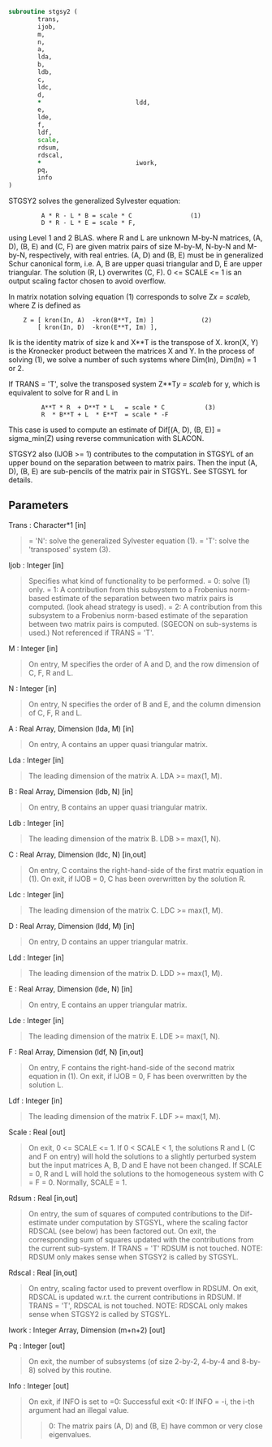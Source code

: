 ```fortran
subroutine stgsy2 (
		trans,
		ijob,
		m,
		n,
		a,
		lda,
		b,
		ldb,
		c,
		ldc,
		d,
		*                          ldd,
		e,
		lde,
		f,
		ldf,
		scale,
		rdsum,
		rdscal,
		*                          iwork,
		pq,
		info
)
```

 STGSY2 solves the generalized Sylvester equation:

             A * R - L * B = scale * C                (1)
             D * R - L * E = scale * F,

 using Level 1 and 2 BLAS. where R and L are unknown M-by-N matrices,
 (A, D), (B, E) and (C, F) are given matrix pairs of size M-by-M,
 N-by-N and M-by-N, respectively, with real entries. (A, D) and (B, E)
 must be in generalized Schur canonical form, i.e. A, B are upper
 quasi triangular and D, E are upper triangular. The solution (R, L)
 overwrites (C, F). 0 <= SCALE <= 1 is an output scaling factor
 chosen to avoid overflow.

 In matrix notation solving equation (1) corresponds to solve
 Z*x = scale*b, where Z is defined as

        Z = [ kron(In, A)  -kron(B**T, Im) ]             (2)
            [ kron(In, D)  -kron(E**T, Im) ],

 Ik is the identity matrix of size k and X**T is the transpose of X.
 kron(X, Y) is the Kronecker product between the matrices X and Y.
 In the process of solving (1), we solve a number of such systems
 where Dim(In), Dim(In) = 1 or 2.

 If TRANS = 'T', solve the transposed system Z**T*y = scale*b for y,
 which is equivalent to solve for R and L in

             A**T * R  + D**T * L   = scale * C           (3)
             R  * B**T + L  * E**T  = scale * -F

 This case is used to compute an estimate of Dif[(A, D), (B, E)] =
 sigma_min(Z) using reverse communication with SLACON.

 STGSY2 also (IJOB >= 1) contributes to the computation in STGSYL
 of an upper bound on the separation between to matrix pairs. Then
 the input (A, D), (B, E) are sub-pencils of the matrix pair in
 STGSYL. See STGSYL for details.

## Parameters
Trans : Character*1 [in]
> = 'N': solve the generalized Sylvester equation (1).
> = 'T': solve the 'transposed' system (3).

Ijob : Integer [in]
> Specifies what kind of functionality to be performed.
> = 0: solve (1) only.
> = 1: A contribution from this subsystem to a Frobenius
> norm-based estimate of the separation between two matrix
> pairs is computed. (look ahead strategy is used).
> = 2: A contribution from this subsystem to a Frobenius
> norm-based estimate of the separation between two matrix
> pairs is computed. (SGECON on sub-systems is used.)
> Not referenced if TRANS = 'T'.

M : Integer [in]
> On entry, M specifies the order of A and D, and the row
> dimension of C, F, R and L.

N : Integer [in]
> On entry, N specifies the order of B and E, and the column
> dimension of C, F, R and L.

A : Real Array, Dimension (lda, M) [in]
> On entry, A contains an upper quasi triangular matrix.

Lda : Integer [in]
> The leading dimension of the matrix A. LDA >= max(1, M).

B : Real Array, Dimension (ldb, N) [in]
> On entry, B contains an upper quasi triangular matrix.

Ldb : Integer [in]
> The leading dimension of the matrix B. LDB >= max(1, N).

C : Real Array, Dimension (ldc, N) [in,out]
> On entry, C contains the right-hand-side of the first matrix
> equation in (1).
> On exit, if IJOB = 0, C has been overwritten by the
> solution R.

Ldc : Integer [in]
> The leading dimension of the matrix C. LDC >= max(1, M).

D : Real Array, Dimension (ldd, M) [in]
> On entry, D contains an upper triangular matrix.

Ldd : Integer [in]
> The leading dimension of the matrix D. LDD >= max(1, M).

E : Real Array, Dimension (lde, N) [in]
> On entry, E contains an upper triangular matrix.

Lde : Integer [in]
> The leading dimension of the matrix E. LDE >= max(1, N).

F : Real Array, Dimension (ldf, N) [in,out]
> On entry, F contains the right-hand-side of the second matrix
> equation in (1).
> On exit, if IJOB = 0, F has been overwritten by the
> solution L.

Ldf : Integer [in]
> The leading dimension of the matrix F. LDF >= max(1, M).

Scale : Real [out]
> On exit, 0 <= SCALE <= 1. If 0 < SCALE < 1, the solutions
> R and L (C and F on entry) will hold the solutions to a
> slightly perturbed system but the input matrices A, B, D and
> E have not been changed. If SCALE = 0, R and L will hold the
> solutions to the homogeneous system with C = F = 0. Normally,
> SCALE = 1.

Rdsum : Real [in,out]
> On entry, the sum of squares of computed contributions to
> the Dif-estimate under computation by STGSYL, where the
> scaling factor RDSCAL (see below) has been factored out.
> On exit, the corresponding sum of squares updated with the
> contributions from the current sub-system.
> If TRANS = 'T' RDSUM is not touched.
> NOTE: RDSUM only makes sense when STGSY2 is called by STGSYL.

Rdscal : Real [in,out]
> On entry, scaling factor used to prevent overflow in RDSUM.
> On exit, RDSCAL is updated w.r.t. the current contributions
> in RDSUM.
> If TRANS = 'T', RDSCAL is not touched.
> NOTE: RDSCAL only makes sense when STGSY2 is called by
> STGSYL.

Iwork : Integer Array, Dimension (m+n+2) [out]

Pq : Integer [out]
> On exit, the number of subsystems (of size 2-by-2, 4-by-4 and
> 8-by-8) solved by this routine.

Info : Integer [out]
> On exit, if INFO is set to
> =0: Successful exit
> <0: If INFO = -i, the i-th argument had an illegal value.
> >0: The matrix pairs (A, D) and (B, E) have common or very
> close eigenvalues.

